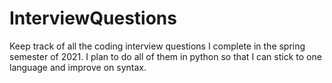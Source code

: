 # InterviewQuestions
Keep track of all the coding interview questions I complete in the spring semester of 2021. I plan to do all of them in python so that I can stick to one language and improve on syntax.
